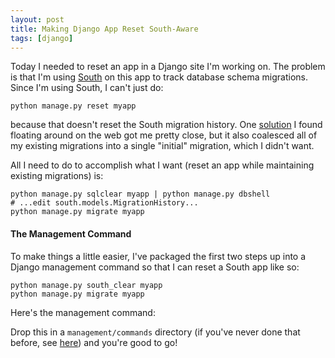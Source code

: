 ```yaml
---
layout: post
title: Making Django App Reset South-Aware
tags: [django]
---
```


Today I needed to reset an app in a Django site I'm working on. The
problem is that I'm using
[South](http://south.readthedocs.org/en/latest/) on this app to track
database schema migrations. Since I'm using South, I can't just do:

	python manage.py reset myapp

because that doesn't reset the South migration history. One
[solution](http://balzerg.blogspot.com/2012/09/django-app-reset-with-south.html)
I found floating around on the web got me pretty close, but it also
coalesced all of my existing migrations into a single "initial"
migration, which I didn't want.

All I need to do to accomplish what I want (reset an app while
maintaining existing migrations) is:

	python manage.py sqlclear myapp | python manage.py dbshell
	# ...edit south.models.MigrationHistory...
	python manage.py migrate myapp

<h4>The Management Command</h4>

To make things a little easier, I've packaged the first two steps up
into a Django management command so that I can reset a South app like
so:

	python manage.py south_clear myapp
	python manage.py migrate myapp

Here's the management command:

<script src="https://gist.github.com/3998773.js"> </script>

Drop this in a `management/commands` directory (if you've never done
that before, see
[here](https://docs.djangoproject.com/en/dev/howto/custom-management-commands/))
and you're good to go!

